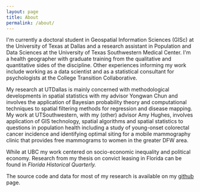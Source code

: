 ```yaml
---
layout: page
title: About
permalink: /about/
---
```


I'm currently a doctoral student in Geospatial Information Sciences (GISc) at the University of Texas at Dallas and a research assistant in Population and Data Sciences at the University of Texas Southwestern Medical Center. I'm a health geographer with graduate training from the qualitative and quantitative sides of the discipline. Other experiences informing my work include working as a data scientist and as a statistical consultant for psychologists at the College Transition Collaborative.

My research at UTDallas is mainly concerned with methodological developments in spatial statistics with my advisor Yongwan Chun and involves the application of Bayesian probability theory and computational techniques to spatial filtering methods for regression and disease mapping. My work at UTSouthwestern, with my (other) advisor Amy Hughes, involves application of GIS technology, spatial algorithms and spatial statistics to questions in population health including a study of young-onset colorectal cancer incidence and identifying optimal siting for a mobile mammography clinic that provides free mammograms to women in the greater DFW area.

While at UBC my work centered on socio-economic inequality and political economy. Research from my thesis on convict leasing in Florida can be found in *Florida Historical Quarterly.* 

The source code and data for most of my research is available on my [github](https://github.com/ConnorDonegan?tab=repositories) page.

